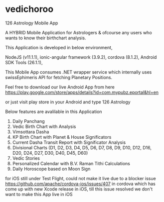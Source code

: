 # vedichoroo
126 Astrology Mobile App

A HYBRID Mobile Application for Astrologers & ofcourse any users who wants to know their birthchart analysis. 

This Application is developed in below environment,

  NodeJS (v11.1.1),
  ionic-angular framework (3.9.2),
  cordova (8.1.2),
  Android SDK Tools (26.1.1),
  

This Mobile App consumes .NET wrapper service which internally uses swissEphimeris API for fetching Planetary Positions. 

Feel free to download our live Android App from here https://play.google.com/store/apps/details?id=com.mypubz.eportal&hl=en

or just visit play store in your Android and type 126 Astrology

Below features are avalilable in this Application

1. Daily Panchang 
2. Vedic Birth Chart with Analysis
3. Vimsottara Dasha 
4. KP Birth Chart with Planet & House Significators
5. Current Dasha Transit Report with Significator Analysis
6. Divisional Charts (D1, D2, D3, D4, D5, D6, D7, D8, D9, D10, D12, D16, D20, D24, D27, D30, D40, D45, D60)
7. Vedic Stories 
8. Personalized Calendar with B.V. Raman Tithi Calculations
9. Daily Horoscope based on Moon Sign

for iOS still under Test Flight, could not make it live due to a blocker issue https://github.com/apache/cordova-ios/issues/407
in cordova which has come up with new Xcode release in iOS, till this issue resolved we don't want to make this App live in iOS

